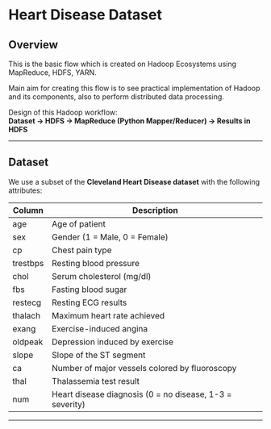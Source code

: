 # Heart Disease Dataset

## Overview
This is the basic flow which is created on Hadoop Ecosystems using MapReduce, HDFS, YARN.

Main aim for creating this flow is to see practical implementation of Hadoop and its components, also to perform distributed data processing.


Design of this Hadoop workflow:  
**Dataset → HDFS → MapReduce (Python Mapper/Reducer) → Results in HDFS**

---

## Dataset
We use a subset of the **Cleveland Heart Disease dataset** with the following attributes:

| Column      | Description                                |
|-------------|--------------------------------------------|
| age         | Age of patient                             |
| sex         | Gender (1 = Male, 0 = Female)              |
| cp          | Chest pain type                            |
| trestbps    | Resting blood pressure                     |
| chol        | Serum cholesterol (mg/dl)                  |
| fbs         | Fasting blood sugar                        |
| restecg     | Resting ECG results                        |
| thalach     | Maximum heart rate achieved                |
| exang       | Exercise-induced angina                    |
| oldpeak     | Depression induced by exercise             |
| slope       | Slope of the ST segment                    |
| ca          | Number of major vessels colored by fluoroscopy |
| thal        | Thalassemia test result                    |
| num         | Heart disease diagnosis (0 = no disease, 1-3 = severity) |

---
